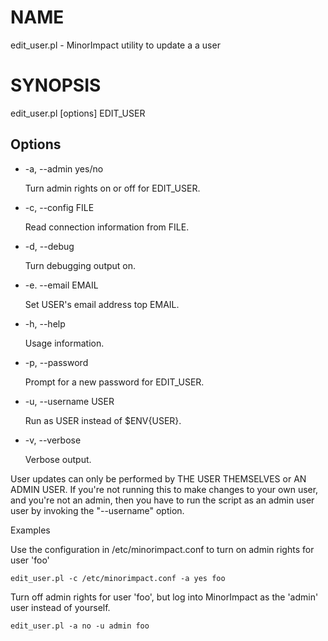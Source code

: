 # NAME

edit\_user.pl - MinorImpact utility to update a a user

# SYNOPSIS

edit\_user.pl \[options\] EDIT\_USER

## Options

- -a, --admin yes/no

    Turn admin rights on or off for EDIT\_USER.

- -c, --config FILE

    Read connection information from FILE.

- -d, --debug

    Turn debugging output on.

- -e. --email EMAIL

    Set USER's email address top EMAIL.

- -h, --help 

    Usage information.

- -p, --password

    Prompt for a new password for EDIT\_USER.

- -u, --username USER

    Run as USER instead of $ENV{USER}.

- -v, --verbose

    Verbose output.

User updates can only be performed by THE USER THEMSELVES or AN ADMIN USER.  If 
you're not running this to make changes to your own user, and you're not
an admin, then you have to run the script as an admin user user by invoking
the "--username" option.  

Examples

Use the configuration in /etc/minorimpact.conf to turn on admin
rights for user 'foo'

    edit_user.pl -c /etc/minorimpact.conf -a yes foo

Turn off admin rights for user 'foo', but log into MinorImpact
as the 'admin' user instead of yourself.

    edit_user.pl -a no -u admin foo
